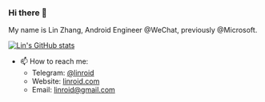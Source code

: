 ### Hi there 👋

My name is Lin Zhang, Android Engineer @WeChat, previously @Microsoft.

[![Lin's GitHub stats](https://github-readme-stats.vercel.app/api?username=linroid)](https://github.com/linroid/github-readme-stats)

- 📫 How to reach me: 
  * Telegram: [@linroid](https://t.me/linroid)
  * Website: [linroid.com](https://linroid.com/)
  * Email: linroid@gmail.com
  
